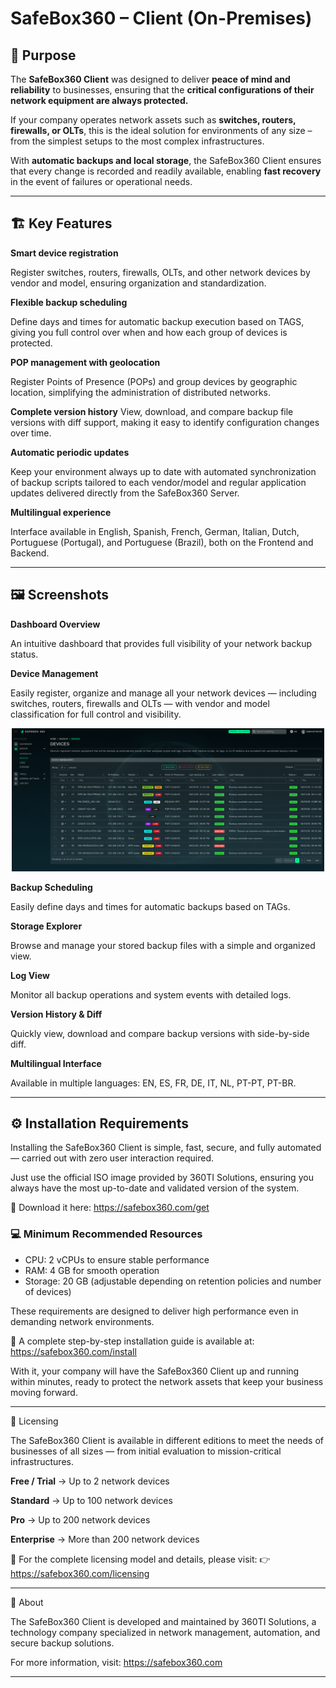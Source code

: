 # SafeBox360 – Client (On-Premises)

## 🎯 Purpose

The **SafeBox360 Client** was designed to deliver **peace of mind and reliability** to businesses, ensuring that the **critical configurations of their network equipment are always protected.**

If your company operates network assets such as **switches, routers, firewalls, or OLTs**, this is the ideal solution for environments of any size – from the simplest setups to the most complex infrastructures.

With **automatic backups and local storage**, the SafeBox360 Client ensures that every change is recorded and readily available, enabling **fast recovery** in the event of failures or operational needs.

---

## 🏗 Key Features

**Smart device registration**

Register switches, routers, firewalls, OLTs, and other network devices by vendor and model, ensuring organization and standardization.

**Flexible backup scheduling**

Define days and times for automatic backup execution based on TAGS, giving you full control over when and how each group of devices is protected.

**POP management with geolocation**

Register Points of Presence (POPs) and group devices by geographic location, simplifying the administration of distributed networks.

**Complete version history**
View, download, and compare backup file versions with diff support, making it easy to identify configuration changes over time.

**Automatic periodic updates**

Keep your environment always up to date with automated synchronization of backup scripts tailored to each vendor/model and regular application updates delivered directly from the SafeBox360 Server.

**Multilingual experience**

Interface available in English, Spanish, French, German, Italian, Dutch, Portuguese (Portugal), and Portuguese (Brazil), both on the Frontend and Backend.

---

## 🖼️ Screenshots

**Dashboard Overview**

An intuitive dashboard that provides full visibility of your network backup status.

**Device Management**

Easily register, organize and manage all your network devices — including switches, routers, firewalls and OLTs — with vendor and model classification for full control and visibility.

<p align="center">
  <img src="screenshots/devices.png" alt="Devices Management" width="500"/>
</p>

**Backup Scheduling**

Easily define days and times for automatic backups based on TAGs.


**Storage Explorer**

Browse and manage your stored backup files with a simple and organized view.

**Log View**

Monitor all backup operations and system events with detailed logs.

**Version History & Diff**

Quickly view, download and compare backup versions with side-by-side diff.

**Multilingual Interface**

Available in multiple languages: EN, ES, FR, DE, IT, NL, PT-PT, PT-BR.

---

## ⚙️  Installation Requirements

Installing the SafeBox360 Client is simple, fast, secure, and fully automated — carried out with zero user interaction required.

Just use the official ISO image provided by 360TI Solutions, ensuring you always have the most up-to-date and validated version of the system.

🔗 Download it here: https://safebox360.com/get

### 💻 Minimum Recommended Resources

- CPU: 2 vCPUs to ensure stable performance
- RAM: 4 GB for smooth operation
- Storage: 20 GB (adjustable depending on retention policies and number of devices)

These requirements are designed to deliver high performance even in demanding network environments.

📖 A complete step-by-step installation guide is available at:
https://safebox360.com/install

With it, your company will have the SafeBox360 Client up and running within minutes, ready to protect the network assets that keep your business moving forward.

---

🔑 Licensing

The SafeBox360 Client is available in different editions to meet the needs of businesses of all sizes — from initial evaluation to mission-critical infrastructures.

**Free / Trial** → Up to 2 network devices

**Standard** → Up to 100 network devices

**Pro** → Up to 200 network devices

**Enterprise** → More than 200 network devices

📖 For the complete licensing model and details, please visit:
👉 https://safebox360.com/licensing

---

🏢 About

The SafeBox360 Client is developed and maintained by 360TI Solutions, a technology company specialized in network management, automation, and secure backup solutions.

For more information, visit: https://safebox360.com

---
